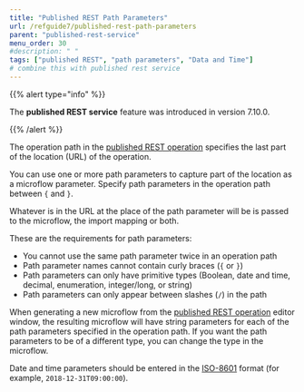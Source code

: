 ```yaml
---
title: "Published REST Path Parameters"
url: /refguide7/published-rest-path-parameters
parent: "published-rest-service"
menu_order: 30
#description: " "
tags: ["published REST", "path parameters", "Data and Time"]
# combine this with published rest service
---
```


{{% alert type="info" %}}

The **published REST service** feature was introduced in version 7.10.0.

{{% /alert %}}

The operation path in the [published REST operation](published-rest-operation) specifies the last part of the location (URL) of the operation. 

You can use one or more path parameters to capture part of the location as a microflow parameter. Specify path parameters in the operation path between `{` and `}`. 

Whatever is in the URL at the place of the path parameter will be is passed to the microflow, the import mapping or both.

These are the requirements for path parameters:

* You cannot use the same path parameter twice in an operation path
* Path parameter names cannot contain curly braces (`{` or `}`)
* Path parameters can only have primitive types (Boolean, date and time, decimal, enumeration, integer/long, or string)
* Path parameters can only appear between slashes (`/`) in the path

When generating a new microflow from the [published REST operation](published-rest-operation) editor window, the resulting microflow will have string parameters for each of the path parameters specified in the operation path. If you want the path parameters to be of a different type, you can change the type in the microflow.

Date and time parameters should be entered in the [ISO-8601](https://www.w3schools.com/xml/schema_dtypes_date.asp) format (for example, `2018-12-31T09:00:00`).
